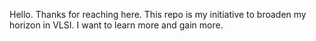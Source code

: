 Hello. Thanks for reaching here. This repo is my initiative to broaden my horizon in VLSI. I want to learn more and gain more.
